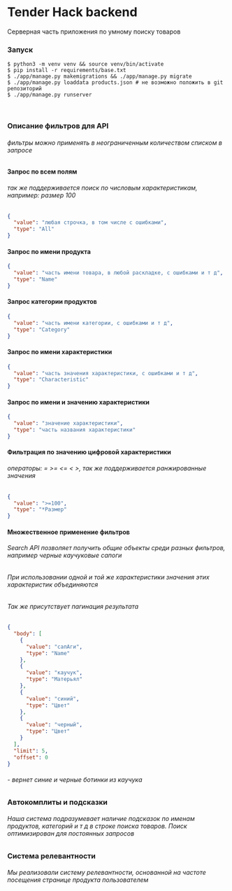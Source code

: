 # Tender Hack backend

Серверная часть приложения по умному поиску товаров

### Запуск
```shell
$ python3 -m venv venv && source venv/bin/activate
$ pip install -r requirements/base.txt
$ ./app/manage.py makemigrations && ./app/manage.py migrate
$ ./app/manage.py loaddata products.json # не возможно положить в git репозиторий
$ ./app/manage.py runserver
```

<br>

### Описание фильтров для API
###### фильтры можно применять в неограниченным количеством списком в запросе

#### Запрос по всем полям
###### так же поддерживается поиск по числовым характеристикам, например: размер 100
```json
{
  "value": "любая строчка, в том числе с ошибками",
  "type": "All"
}
```
#### Запрос по имени продукта
```json
{
  "value": "часть имени товара, в любой раскладке, с ошибками и т д",
  "type": "Name"
}
```
#### Запрос категории продуктов
```json
{
  "value": "часть имени категории, с ошибками и т д",
  "type": "Category"
}
```
#### Запрос по имени характеристики
```json
{
  "value": "часть значения характеристики, с ошибками и т д",
  "type": "Characteristic"
}
```
#### Запрос по имени и значению характеристики
```json
{
  "value": "значение характеристики",
  "type": "часть названия характеристики"
}
```
#### Фильтрация по значению цифровой характеристики
###### операторы: = >= <= < >, так же поддерживается ранжированные значения
```json
{
  "value": ">=100",
  "type": "*Размер"
}
```
#### Множественное применение фильтров
###### Search API позволяет получить общие объекты среди разных фильтров, например черные каучуковые сапоги
###### При использовании одной и той же характеристики значения этих характеристик объединяются
###### Так же присутствует пагинация результата
```json
{
  "body": [
    {
      "value": "сапАги",
      "type": "Name"
    },
    {
      "value": "каучук",
      "type": "Матерьял"
    },
    {
      "value": "синий",
      "type": "Цвет"
    },
    {
      "value": "черный",
      "type": "Цвет"
    }
  ],
  "limit": 5,
  "offset": 0
}
``` 
 ###### - вернет синие и черные ботинки из каучука


### Автокомплиты и подсказки
###### Наша система подразумевает наличие подсказок по именам продуктов, категорий и т д в строке поиска товаров. Поиск оптимизирован для постоянных запросов

### Система релевантности
###### Мы реализовали систему релевантности, основанной на частоте посещения странице продукта пользователем

